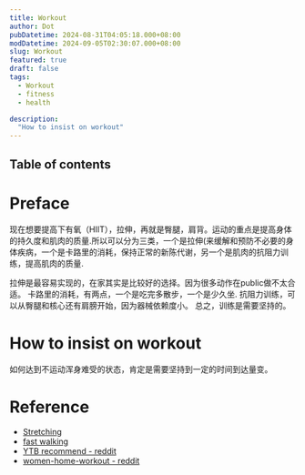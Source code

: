 ```yaml
---
title: Workout
author: Dot
pubDatetime: 2024-08-31T04:05:18.000+08:00
modDatetime: 2024-09-05T02:30:07.000+08:00
slug: Workout
featured: true
draft: false
tags:
  - Workout
  - fitness
  - health

description:
  "How to insist on workout"
---
```


## Table of contents

# Preface
现在想要提高下有氧（HIIT），拉伸，再就是臀腿，肩背。运动的重点是提高身体的持久度和肌肉的质量.所以可以分为三类，一个是拉伸(来缓解和预防不必要的身体疾病，一个是卡路里的消耗，保持正常的新陈代谢，另一个是肌肉的抗阻力训练，提高肌肉的质量.

拉伸是最容易实现的，在家其实是比较好的选择。因为很多动作在public做不太合适。
卡路里的消耗，有两点，一个是吃完多散步，一个是少久坐.
抗阻力训练，可以从臀腿和核心还有肩膀开始，因为器械依赖度小。
总之，训练是需要坚持的。

# How to insist on workout

如何达到不运动浑身难受的状态，肯定是需要坚持到一定的时间到达量变。

# Reference

- [Stretching](https://www.youtube.com/watch?v=JJAHGpe0AVU&t=420s)
- [fast walking](https://www.youtube.com/watch?v=enYITYwvPAQ&t=1536s)
- [YTB recommend - reddit](https://www.reddit.com/r/AskWomenOver30/comments/s0ug46/who_is_your_favourite_female_fitness_youtuber/)
- [women-home-workout - reddit](https://www.reddit.com/r/xxfitness/comments/rr3sjt/strengthbased_womens_workout_plan_guide_at_home/)
